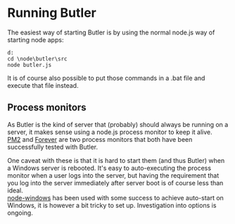 # Running Butler

The easiest way of starting Butler is by using the normal node.js way of starting node apps:

    d:
    cd \node\butler\src
    node butler.js

It is of course also possible to put those commands in a .bat file and execute that file instead.  

## Process monitors
As Butler is the kind of server that (probably) should always be running on a server, it makes sense using a node.js process monitor to keep it alive.  
[PM2](https://github.com/Unitech/pm2) and [Forever](https://github.com/foreverjs/forever) are two process monitors that both have been successfully tested with Butler.  

One caveat with these is that it is hard to start them (and thus Butler) when a Windows server is rebooted. 
It's easy to auto-executing the process monitor when a user logs into the server, but having the requirement that you log into the server immediately after server boot is of course less than ideal.   
[node-windows](https://www.npmjs.com/package/node-windows) has been used with some success to achieve auto-start on Windows, it is however a bit tricky to set up. 
Investigation into options is ongoing.

